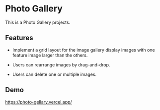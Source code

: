 # Photo Gallery

This is a Photo Gallery projects.

## Features

- Implement a grid layout for the image gallery display images with one feature image larger than the others.

- Users can rearrange images by drag-and-drop.
- Users can delete one or multiple images.

## Demo

https://photo-gellary.vercel.app/
